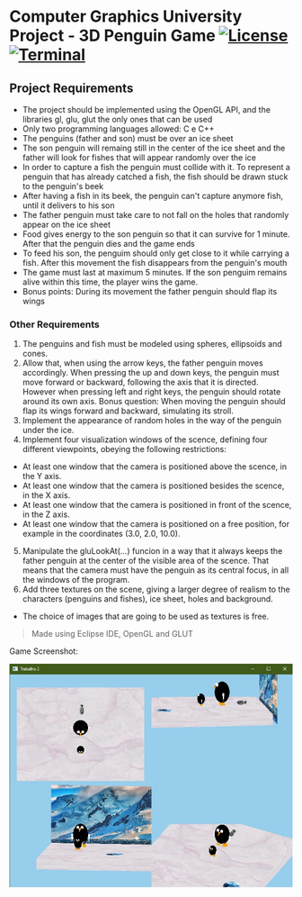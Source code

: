 # Computer Graphics University Project - 3D Penguin Game [![License](https://img.shields.io/badge/License-Apache%202.0-blue.svg)](https://opensource.org/licenses/Apache-2.0) [![Terminal](https://badgen.net/badge/icon/terminal?icon=terminal&label)](https://www.microsoft.com/en-us/windows)

## Project Requirements

- The project should be implemented using the OpenGL API, and the libraries gl, glu, glut the only ones that can be used
- Only two programming languages allowed: C e C++
- The penguins (father and son) must be over an ice sheet
- The son penguin will remaing still in the center of the ice sheet and the father will look for fishes that will appear randomly over the ice
- In order to capture a fish the penguin must collide with it. To represent a penguin that has already catched a fish, the fish should be drawn stuck to the penguin's beek
- After having a fish in its beek, the penguin can't capture anymore fish, until it delivers to his son
- The father penguin must take care to not fall on the holes that randomly appear on the ice sheet
- Food gives energy to the son penguin so that it can survive for 1 minute. After that the penguin dies and the game ends
- To feed his son, the penguim should only get close to it while carrying a fish. After this movement the fish disappears from the penguin's mouth
- The game must last at maximum 5 minutes. If the son penguim remains alive within this time, the player wins the game.
- Bonus points: During its movement the father penguin should flap its wings

### Other Requirements
1. The penguins and fish must be modeled using spheres, ellipsoids and cones.
2. Allow that, when using the arrow keys, the father penguin moves accordingly. When pressing the up and down keys, the penguin must move forward or backward, following the axis that it is directed. However when pressing left and right keys, the penguin should rotate around its own axis. Bonus question: When moving the penguin should flap its wings forward and backward, simulating its stroll.
3. Implement the appearance of random holes in the way of the penguin under the ice.
4. Implement four visualization windows of the scence, defining four different viewpoints, obeying the following restrictions:
- At least one window that the camera is positioned above the scence, in the Y axis.
- At least one window that the camera is positioned besides the scence, in the X axis.
- At least one window that the camera is positioned in front of the scence, in the Z axis.
- At least one window that the camera is positioned on a free position, for example in the coordinates (3.0, 2.0, 10.0).
5. Manipulate the gluLookAt(...) funcion in a way that it always keeps the father penguin at the center of the visible area of the scence. That means that the camera must have the penguin as its central focus, in all the windows of the program.
6. Add three textures on the scene, giving a larger degree of realism to the characters (penguins and fishes), ice sheet, holes and background.
- The choice of images that are going to be used as textures is free.

> Made using Eclipse IDE, OpenGL and GLUT

Game Screenshot:

![Screen](https://github.com/renanbaqui/cg2/blob/main/CG2.jpeg)
